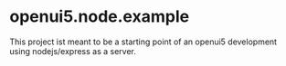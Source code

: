 # openui5.node.example
This project ist meant to be a starting point of an openui5 development using nodejs/express as a server.
